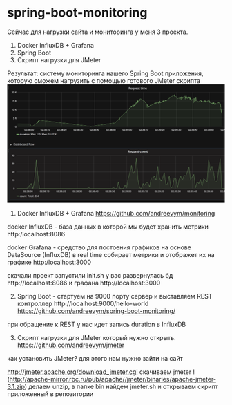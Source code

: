# spring-boot-monitoring

Сейчас для нагрузки сайта и мониторинга у меня 3 проекта.
1) Docker InfluxDB + Grafana
2) Spring Boot
3) Скрипт нагрузки для JMeter

Результат: систему мониторинга нашего Spring Boot приложения, которую сможем нагрузить с помощью готового JMeter скрипта
![](grafana.png)

1) Docker InfluxDB + Grafana
https://github.com/andreevym/monitoring

docker InfluxDB - база данных в которой мы будет хранить метрики
http:/localhost:8086

docker Grafana - средство для постоения графиков на основе DataSource (InfluxDB)
в real time собирает метрики и отображет их на графике
http:/localhost:3000

скачали проект запустили init.sh у вас развернулась бд http://localhost:8086 и графана http://localhost:3000

2) Spring Boot - стартуем на 9000 порту сервер и выставляем REST контроллер http://localhost:9000/hello-world
https://github.com/andreevym/spring-boot-monitoring/

при обращение к REST у нас идет запись duration в InfluxDB

3) Скрипт нагрузки для JMeter который нужно открыть.
https://github.com/andreevym/jmeter

как установить JMeter? для этого нам нужно зайти на сайт 

http://jmeter.apache.org/download_jmeter.cgi
скачиваем jmeter !(http://apache-mirror.rbc.ru/pub/apache//jmeter/binaries/apache-jmeter-3.1.zip)
делаем unzip,
в папке bin найдем jmeter.sh
и открываем скрипт приложенный в репозитории
